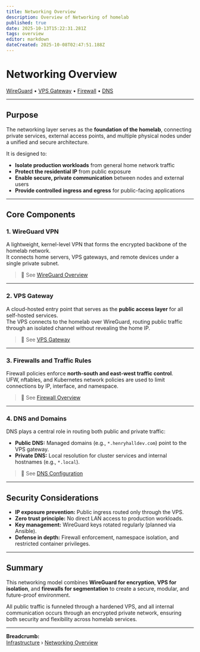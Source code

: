 ```yaml
---
title: Networking Overview
description: Overview of Networking of homelab
published: true
date: 2025-10-13T15:22:31.281Z
tags: overview
editor: markdown
dateCreated: 2025-10-08T02:47:51.188Z
---
```


# Networking Overview

[WireGuard](./networking/wireguard) • [VPS Gateway](./networking/vps) • [Firewall](./networking/firewall) • [DNS](./dns/local-dns.md)

---

## Purpose

The networking layer serves as the **foundation of the homelab**, connecting private services, external access points, and multiple physical nodes under a unified and secure architecture.

It is designed to:
- **Isolate production workloads** from general home network traffic  
- **Protect the residential IP** from public exposure  
- **Enable secure, private communication** between nodes and external users  
- **Provide controlled ingress and egress** for public-facing applications  

---

## Core Components

### 1. WireGuard VPN
A lightweight, kernel-level VPN that forms the encrypted backbone of the homelab network.  
It connects home servers, VPS gateways, and remote devices under a single private subnet.  
> 🔗 See [WireGuard Overview](./networking/wireguard)

---

### 2. VPS Gateway
A cloud-hosted entry point that serves as the **public access layer** for all self-hosted services.  
The VPS connects to the homelab over WireGuard, routing public traffic through an isolated channel without revealing the home IP.  
> 🔗 See [VPS Gateway](./networking/vps)

---

### 3. Firewalls and Traffic Rules
Firewall policies enforce **north-south and east-west traffic control**.  
UFW, nftables, and Kubernetes network policies are used to limit connections by IP, interface, and namespace.  
> 🔗 See [Firewall Overview](./networking/firewall)

---

### 4. DNS and Domains
DNS plays a central role in routing both public and private traffic:
- **Public DNS:** Managed domains (e.g., `*.henryhalldev.com`) point to the VPS gateway.  
- **Private DNS:** Local resolution for cluster services and internal hostnames (e.g., `*.local`).  
> 🔗 See [DNS Configuration](./networking/dnsdomains)

---

## Security Considerations

- **IP exposure prevention:** Public ingress routed only through the VPS.  
- **Zero trust principle:** No direct LAN access to production workloads.  
- **Key management:** WireGuard keys rotated regularly (planned via Ansible).  
- **Defense in depth:** Firewall enforcement, namespace isolation, and restricted container privileges.  

---

## Summary

This networking model combines **WireGuard for encryption**, **VPS for isolation**, and **firewalls for segmentation** to create a secure, modular, and future-proof environment.

All public traffic is funneled through a hardened VPS, and all internal communication occurs through an encrypted private network, ensuring both security and flexibility across homelab services.

---

**Breadcrumb:**  
[Infrastructure](../infrastructure.md) › [Networking Overview](./networking)
